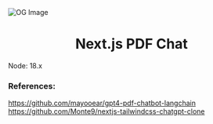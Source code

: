<img src="https://github.com/geniusFulldev/nextjs-langchain-pdf-chatbot/tree/main/public/images/screenshots/5.png" alt="OG Image">
<h1 align="center">Next.js PDF Chat</h3>
Node: 18.x

### References: 
 https://github.com/mayooear/gpt4-pdf-chatbot-langchain
 https://github.com/Monte9/nextjs-tailwindcss-chatgpt-clone
 